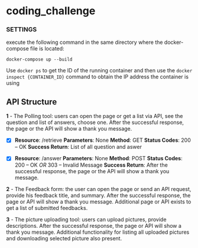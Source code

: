 # coding_challenge

### SETTINGS

execute the following command in the same directory where the docker-compose file is located:

`docker-compose up --build`

Use `docker ps` to get the ID of the running container and then use the `docker inspect {CONTAINER_ID}` command to obtain the IP address the container is using

##  API Structure

**1** - The Polling tool: users can open the page or get a list via API, see the
question and list of answers, choose one. After the successful response, the
page or the API will show a thank you message.
- [X] **Resource**: /retrieve	**Parameters**: None	**Method**: GET	**Status Codes**: 200 – OK  **Success Return**: List of all question and aswer
- [X] **Resource**: /answer	**Parameters**: None	**Method**: POST	**Status Codes**: 200 – OK _OR_ 303 – Invalid Message  **Success Return**: After the successful response, the page or the API will show a thank you message.


**2** - The Feedback form: the user can open the page or send an API request,
provide his feedback title, and summary. After the successful response, the
page or API will show a thank you message. Additional page or API exists to
get a list of submitted feedbacks.

**3** - The picture uploading tool: users can upload pictures, provide descriptions.
After the successful response, the page or API will show a thank you
message. Additional functionality for listing all uploaded pictures and
downloading selected picture also present.
